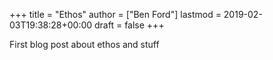 +++
title = "Ethos"
author = ["Ben Ford"]
lastmod = 2019-02-03T19:38:28+00:00
draft = false
+++

First blog post about ethos and stuff
